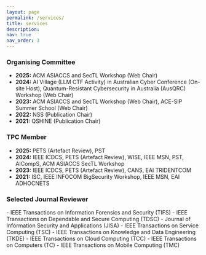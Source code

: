 ```yaml
---
layout: page
permalink: /services/
title: services
description:
nav: true
nav_order: 3
---
```


<h3>Organising Committee</h3>

- **2025:** ACM ASIACCS and SecTL Workshop (Web Chair)
- **2024:** AI Village (LLM CTF Activity) in Australian Cyber Conference (On-site Host), Quantum-Resistant Cybersecurity in Australia (AusQRC) Workshop (Web Chair)
- **2023:** ACM ASIACCS and SecTL Workshop (Web Chair), ACE-SIP Summer School (Web Chair)
- **2022:**  NSS (Publication Chair)
- **2021:**  QSHINE (Publication Chair)

<h3>TPC Member</h3>

- **2025:** PETS (Artefact Review), PST
- **2024:** IEEE ICDCS, PETS (Artefact Review), WISE, IEEE MSN, PST, AICompS, ACM ASIACCS SecTL Workshop
- **2023:** IEEE ICDCS, PETS (Artefact Review), CANS, EAI TRIDENTCOM
- **2021:** ISC, IEEE INFOCOM BigSecurity Workshop, IEEE MSN, EAI ADHOCNETS

<h3>Selected Journal Reviewer</h3>
- IEEE Transactions on Information Forensics and Security (TIFS)
- IEEE Transactions on Dependable and Secure Computing (TDSC)
- Journal of Information Security and Applications (JISA)
- IEEE Transactions on Service Computing (TSC)
- IEEE Transactions on Knowledge and Data Engineering (TKDE)
- IEEE Transactions on Cloud Computing (TCC)
- IEEE Transactions on Computers (TC)
- IEEE Transactions on Mobile Computing (TMC)
